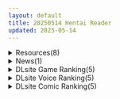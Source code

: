 ```yaml
---
layout: default
title: 20250514 Hentai Reader
updated: 2025-05-14
---
```


<details class='content-parent'>
<summary>
Resources(8)
</summary>
<details class='content-child'>
<summary>
<span class='rss-title'> [P站ID=41396497][腿之助兵衛] fanbox赞助合集 至25.4[28GB] </span> <a class='rss-link' href='https://gmgard.com/gm129238' target='_blank'>&nbsp;</a>
<div class='rss-published'> 🕛 20250513 19:42:45</div>
</summary>
<img src="https://static.gmgard.us/Images/upload/10580140342451037.jpg" /><br /><p>含图片视频PSD，画师这两年开始搞的动画，这几年的量是真的大...</p>
</details>
<details class='content-child'>
<summary>
<span class='rss-title'> [同人动画图片] teamboobs(NEPH+rebe_111h) 大佬 作品动画图片合集 至25.4 [28G] </span> <a class='rss-link' href='https://gmgard.com/gm129237' target='_blank'>&nbsp;</a>
<div class='rss-published'> 🕛 20250513 16:53:06</div>
</summary>
<img src="https://static.gmgard.us/Images/upload/17094140053061930.jpg" /><br /><p>他俩一直是组合发的，两年不见感觉NEPH越画越好了（他喜欢画扶她差分）。rebe_111h一直很稳定</p>
</details>
<details class='content-child'>
<summary>
<span class='rss-title'> [AI汉化][RJ01343901][ダブルメロン]在真夜中露出的女子高中生3 /真夜中の露出女子校生3 ver.1.10 </span> <a class='rss-link' href='https://gmgard.com/gm129236' target='_blank'>&nbsp;</a>
<div class='rss-published'> 🕛 20250513 16:01:46</div>
</summary>
<img src="https://static.gmgard.us/Images/upload/9479132214126247.jpg" /><br /><p>我搜了一下亭子居然没有人发这个，我就来发一下吧。</p>
</details>
<details class='content-child'>
<summary>
<span class='rss-title'> 求 [PoRO] かぎろひ~勺景~ 上巻+下巻 [悬赏500] </span> <a class='rss-link' href='https://gmgard.com/gm129234' target='_blank'>&nbsp;</a>
<div class='rss-published'> 🕛 20250513 14:34:46</div>
</summary>
<img src="https://static.gmgard.com/Images/upload/12756182209445537.jpg" /><br /><p>站内已炸, 希望有人能补档.</p>
</details>
<details class='content-child'>
<summary>
<span class='rss-title'> [葵SoVITS自调教][上原りょう, Jin] 橘さん家ノ男性事情BADEND官方小说润色汉化版AI调教第一章 </span> <a class='rss-link' href='https://gmgard.com/gm129235' target='_blank'>&nbsp;</a>
<div class='rss-published'> 🕛 20250513 14:32:24</div>
</summary>
<img src="https://static.gmgard.us/Images/upload/3168131347033268.jpg" /><br /><p>就是橘家不是有个小说嘛，我看北+dalao不是汉化润色完了吗，我就想没人配音太浪费了，我这边就用AI弄了一下</p>
</details>
<details class='content-child'>
<summary>
<span class='rss-title'> [补档][チーム-アップルパイ][RJ401420][官中无修][SLG]モンスターブラックマーケット/怪物黑色市场/Monster Black Market v2.0.16+DLC+MOD[PC/百度/296MB] </span> <a class='rss-link' href='https://gmgard.com/gm129229' target='_blank'>&nbsp;</a>
<div class='rss-published'> 🕛 20250513 14:32:24</div>
</summary>
<img src="https://static.gmgard.us/Images/upload/19258121830478620.jpg" /><br /><p>是的，没错，孩子们，我又回来了（It's me, Mario）【审核：你能呆就呆,不能呆给我滚出去（神鹰音）】</p>
</details>
<details class='content-child'>
<summary>
<span class='rss-title'> [自购][暁の繁体翻訳][RJ01375985][聖華快楽書店]呪いの下着転生  ~ヒロインたちは触手下着に寄生されました~[600M] </span> <a class='rss-link' href='https://gmgard.com/gm129233' target='_blank'>&nbsp;</a>
<div class='rss-published'> 🕛 20250513 08:42:54</div>
</summary>
<img src="https://static.gmgard.us/Images/upload/27592130942559647.jpg" /><br /><p>入正页面：点击转跳
社团名/商标名：大家一起来翻译
贩卖日：2025年05月13日 0点
支持的语言：中文(繁体字)
分类：附身 幻想 羞辱 自慰 拘束 触手 恶堕 洗脑

あらすじ</p>
</details>
<details class='content-child'>
<summary>
<span class='rss-title'> 【R3675】[安卓][电脑][TKsite] グリムロマンス~拘束逆レ赤ずきんが落ちるまで~ / 致命浪漫～被小红帽拘束逆强奸直到堕落～ 官方中文版 </span> <a class='rss-link' href='https://blog.reimu.net/archives/110054' target='_blank'>&nbsp;</a>
<div class='rss-published'> 🕛 20250513 08:00:29</div>
</summary>
有绅士反馈安卓没有3D游戏，于是今天来发下个把小时短流程的小游戏，毕竟原生3D的黄油太少了，TKsite社御所 &#8230; <a class="more-link" href="https://blog.reimu.net/archives/110054">继续阅读<span class="screen-reader-text">【R3675】[安卓][电脑][TKsite] グリムロマンス~拘束逆レ赤ずきんが落ちるまで~ / 致命浪漫～被小红帽拘束逆强奸直到堕落～ 官方中文版</span></a>
</details>

</details>
<details class='content-parent'>
<summary>
News(1)
</summary>
<details class='content-child'>
<summary>
<span class='rss-title'> Steam紳士馬殺雞模擬《昔日女校霸來我的按摩店了》無修正版發售，雖有缺憾但氛圍感十足的小品 </span> <a class='rss-link' href='https://www.4gamers.com.tw/news/detail/71753/massage-my-ex-bully-steam-now-on-sale' target='_blank'>&nbsp;</a>
<div class='rss-published'> 🕛 20250513 19:02:37</div>
</summary>
<img src="https://img.4gamers.com.tw/news-image/6135e499-d78e-43d0-acae-3193ddaa1187.jpg"/>
有追加更多功能會更好
</details>

</details>
<details class='content-parent'>
<summary>
DLsite Game Ranking(5)
</summary>
<details class='content-child'>
<summary>
<span class='rss-title'> 「日英中」眠い絆 [ペーパー] </span> <a class='rss-link' href='https://www.dlsite.com/maniax/work/=/product_id/RJ01385626.html' target='_blank'>&nbsp;</a>
<div class='rss-published'> 🕛 20250514 13:17:47</div>
</summary>
<img src ="http://img.dlsite.jp/modpub/images2/work/doujin/RJ01386000/RJ01385626_img_main.jpg"/><br/>「今日から、ここに一週間泊まるんだ。  どんなことが起きるのか、ちょっと楽しみだな。」 じゃあさ、この7日間の夜に何が起きるんだろうね?
</details>
<details class='content-child'>
<summary>
<span class='rss-title'> 廃墟でG ～ドスケベ変態露出サンドボックス～ [阿能蟹工船Z] </span> <a class='rss-link' href='https://www.dlsite.com/maniax/work/=/product_id/RJ01380783.html' target='_blank'>&nbsp;</a>
<div class='rss-published'> 🕛 20250514 13:17:47</div>
</summary>
<img src ="http://img.dlsite.jp/modpub/images2/work/doujin/RJ01381000/RJ01380783_img_main.jpg"/><br/>無限に遊べるエロサンドボックス！ 沼地の廃墟を舞台に、スケベ行為にいそしめ！
</details>
<details class='content-child'>
<summary>
<span class='rss-title'> 【中英日】SiNiSistar2 [ウー] </span> <a class='rss-link' href='https://www.dlsite.com/maniax/work/=/product_id/RJ01169914.html' target='_blank'>&nbsp;</a>
<div class='rss-published'> 🕛 20250514 13:17:47</div>
</summary>
<img src ="http://img.dlsite.jp/modpub/images2/work/doujin/RJ01170000/RJ01169914_img_main.jpg"/><br/>一款以“被敌人打倒时的绝望感、对毁灭·死亡的憧憬、被虐的官能”为主题的简单动作角色扮演游戏。以被诅咒的城镇和周边地区为舞台，玩家将扮演驱除魔物的修女进行战斗。
</details>
<details class='content-child'>
<summary>
<span class='rss-title'> 神彩の乙女 ～売れすぎた彩視る商人～ [ダイジョビ研究所] </span> <a class='rss-link' href='https://www.dlsite.com/maniax/work/=/product_id/RJ01166703.html' target='_blank'>&nbsp;</a>
<div class='rss-published'> 🕛 20250514 13:17:47</div>
</summary>
<img src ="http://img.dlsite.jp/modpub/images2/work/doujin/RJ01167000/RJ01166703_img_main.jpg"/><br/>男主人公・濃厚なイチャラブあまあまSLG。Hシーンは段階エロや曜日日時システム、生理周期でのコンドーム有無などで、シーンに没入しやすくなっています。ダンジョン探索、武具合成、武具販売、クエスト、えっちバトルなどをしながら、各ヒロインのシナリオパートを攻略しよう!
</details>
<details class='content-child'>
<summary>
<span class='rss-title'> 【中英日韩西】AV导演生活！-请拍下各种模样的我- [TeamKRAMA] </span> <a class='rss-link' href='https://www.dlsite.com/maniax/work/=/product_id/RJ01325945.html' target='_blank'>&nbsp;</a>
<div class='rss-published'> 🕛 20250514 13:17:47</div>
</summary>
<img src ="http://img.dlsite.jp/modpub/images2/work/doujin/RJ01326000/RJ01325945_img_main.jpg"/><br/> AV制作模拟游戏！这是一款可以自由享受AV拍摄、编辑和销售的模拟游戏。主人公为了偿还债务，将与女主角姬宫和（ひめみやのどか）一起展开各种玩法和情境！通过开发拍摄地点并利用物品来制作最好的AV作品！
</details>

</details>
<details class='content-parent'>
<summary>
DLsite Voice Ranking(5)
</summary>
<details class='content-child'>
<summary>
<span class='rss-title'> 【性癖布教期間限定100円】クールな皮肉屋の高身長美人神官に◯眠で常識を書き換え、性処理を義務と割り切らせたりいつでも生ハメ可能のオナホ担当へ【イチャラブエンド】 [あとりえスターズ] </span> <a class='rss-link' href='https://www.dlsite.com/maniax/work/=/product_id/RJ01363449.html' target='_blank'>&nbsp;</a>
<div class='rss-published'> 🕛 20250514 13:17:49</div>
</summary>
<img src ="http://img.dlsite.jp/modpub/images2/work/doujin/RJ01364000/RJ01363449_img_main.jpg"/><br/>「あなた」を見下し軽蔑する高貴な美人神官を◯眠魔法で常識改変し、いつでも好き放題に生コキ担当係として奉仕させ最終的にイチャラブ生オナホ伴侶として婚約を誓わせるハッピーエンド音声！
</details>
<details class='content-child'>
<summary>
<span class='rss-title'> 【5/19日まで 早期限定65大特典】【5時間×3人ハーレム×なんでも屋】新米エージェントのボクとドスケベ爆乳女ボス&ハッカー&メイド×3の秘密の子作りハメミッション♪ [マヨタマ] </span> <a class='rss-link' href='https://www.dlsite.com/maniax/work/=/product_id/RJ01376940.html' target='_blank'>&nbsp;</a>
<div class='rss-published'> 🕛 20250514 13:17:49</div>
</summary>
<img src ="http://img.dlsite.jp/modpub/images2/work/doujin/RJ01377000/RJ01376940_img_main.jpg"/><br/>【KU100】CV:浅木式様 CV:陽向葵ゅか様 CV:柚木つばめ様 ある日のこと…とあるサイバーパンク街にて…就活中の「あなた」は…なんでも屋「ハメ屋」へ…採用面接をすることになります…♪…その後…ドスケベ爆乳女エージェント3人と…えっちな「秘密の子作りミッション」へ…♪ 【5時間×いちゃらぶ×3人ハーレム特化!で送る!大ボリューム超大作!】～ハメ屋～へ ようこそ♪
</details>
<details class='content-child'>
<summary>
<span class='rss-title'> 絶対に気持ちよくさせるエステ嬢の極上ご褒美♡～常連ご愛顧こっそり特別待遇ハメリフレ～ [いちのや] </span> <a class='rss-link' href='https://www.dlsite.com/maniax/work/=/product_id/RJ01389832.html' target='_blank'>&nbsp;</a>
<div class='rss-published'> 🕛 20250514 13:17:49</div>
</summary>
<img src ="http://img.dlsite.jp/modpub/images2/work/doujin/RJ01390000/RJ01389832_img_main.jpg"/><br/>前半は極上の癒しアロマエステをお届け！ 本格マッサージから耳舐め・手コキ、そして特別にその先まで…仲良くなった美月ちゃんにどんどん誘惑されちゃいます♡ 心と体の距離がもっと近づく、極上の癒しと抜きをお楽しみください♡ CV:一之瀬りと
</details>
<details class='content-child'>
<summary>
<span class='rss-title'> ☆一周年記念☆【全編約4時間×Live2D動画】えっちなバニーがお出迎え♡癒し処ゆるりらっくす 一途に頑張る素直クールなバニーさんと〝好き〟を感じる密着マッサージ♡ [バニーゲームス] </span> <a class='rss-link' href='https://www.dlsite.com/maniax/work/=/product_id/RJ01380384.html' target='_blank'>&nbsp;</a>
<div class='rss-published'> 🕛 20250514 13:17:49</div>
</summary>
<img src ="http://img.dlsite.jp/modpub/images2/work/doujin/RJ01381000/RJ01380384_img_main.jpg"/><br/>『癒し処ゆるりらっくす』では、ゆったりとした癒しの時間とエッチな体験をお届けします♪今回のうさぎさんは、自己主張が苦手だけど自分の想いにはとっても素直な女子♪ クールに見えて可愛らしい一面のある彼女との淡いひとときをお過ごしください♪
</details>
<details class='content-child'>
<summary>
<span class='rss-title'> 【夢イキ】ぜったい夢精するオナニー～「誰でも」寝ながら射精できる快楽メソッド！！～ [空心菜館] </span> <a class='rss-link' href='https://www.dlsite.com/maniax/work/=/product_id/RJ01385498.html' target='_blank'>&nbsp;</a>
<div class='rss-published'> 🕛 20250514 13:17:49</div>
</summary>
<img src ="http://img.dlsite.jp/modpub/images2/work/doujin/RJ01386000/RJ01385498_img_main.jpg"/><br/>眠りに落ちたその先で、ふたりの爆乳ヒロインに甘く淫らに搾り取られる──。耳元で囁き、寸止めし、夢の中で快感の極みに導く“快楽睡眠プログラム”。科学と催○、そしてドスケベ愛撫の融合により、「誰でも」夢精へと堕ちる。さあ、イヤホンを装着して、現実より気持ちいい夢精体験へ――。
</details>

</details>
<details class='content-parent'>
<summary>
DLsite Comic Ranking(5)
</summary>
<details class='content-child'>
<summary>
<span class='rss-title'> 同人エロ漫画好きの女友達は3Pコスプレえっちに興味津々で… [みるくそーせーじ] </span> <a class='rss-link' href='https://www.dlsite.com/maniax/work/=/product_id/RJ01262022.html' target='_blank'>&nbsp;</a>
<div class='rss-published'> 🕛 20250514 13:17:51</div>
</summary>
<img src ="http://img.dlsite.jp/modpub/images2/work/doujin/RJ01263000/RJ01262022_img_main.jpg"/><br/>チャットでしかやり取りの無い相手がエロ可愛い女の子だったら…
</details>
<details class='content-child'>
<summary>
<span class='rss-title'> 魅惑的なお前が悪い [よふかしのへや] </span> <a class='rss-link' href='https://www.dlsite.com/maniax/work/=/product_id/RJ01389285.html' target='_blank'>&nbsp;</a>
<div class='rss-published'> 🕛 20250514 13:17:51</div>
</summary>
<img src ="http://img.dlsite.jp/modpub/images2/work/doujin/RJ01390000/RJ01389285_img_main.jpg"/><br/>性奴○との背徳いちゃらぶ生活
</details>
<details class='content-child'>
<summary>
<span class='rss-title'> かわいい かわいい かわいい [性文化研] </span> <a class='rss-link' href='https://www.dlsite.com/maniax/work/=/product_id/RJ01389229.html' target='_blank'>&nbsp;</a>
<div class='rss-published'> 🕛 20250514 13:17:51</div>
</summary>
<img src ="http://img.dlsite.jp/modpub/images2/work/doujin/RJ01390000/RJ01389229_img_main.jpg"/><br/>かわいい
</details>
<details class='content-child'>
<summary>
<span class='rss-title'> チクニーでイけ！！！！！ [あきや] </span> <a class='rss-link' href='https://www.dlsite.com/maniax/work/=/product_id/RJ01392328.html' target='_blank'>&nbsp;</a>
<div class='rss-published'> 🕛 20250514 13:17:51</div>
</summary>
<img src ="http://img.dlsite.jp/modpub/images2/work/doujin/RJ01393000/RJ01392328_img_main.jpg"/><br/>チクニーでイけ！！！！！
</details>
<details class='content-child'>
<summary>
<span class='rss-title'> 公有物少女1・2総集編〜国から人権を剥奪され物として扱われる女の子の話〜 [ゆきまる屋] </span> <a class='rss-link' href='https://www.dlsite.com/maniax/work/=/product_id/RJ01149077.html' target='_blank'>&nbsp;</a>
<div class='rss-published'> 🕛 20250514 13:17:51</div>
</summary>
<img src ="http://img.dlsite.jp/modpub/images2/work/doujin/RJ01150000/RJ01149077_img_main.jpg"/><br/>公有物シリーズ1作目2作目の総集編
</details>

</details>
